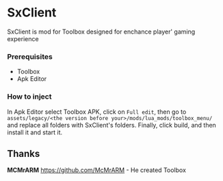 # SxClient

SxClient is mod for Toolbox designed for enchance player' gaming experience

### Prerequisites

- Toolbox
- Apk Editor

### How to inject

In Apk Editor select Toolbox APK, click on `Full edit`, then go to `assets/legacy/<the version before your>/mods/lua_mods/toolbox_menu/` and replace all folders with SxClient's folders.
Finally, click build, and then install it and start it.

## Thanks

**MCMrARM** https://github.com/McMrARM  - He created Toolbox
